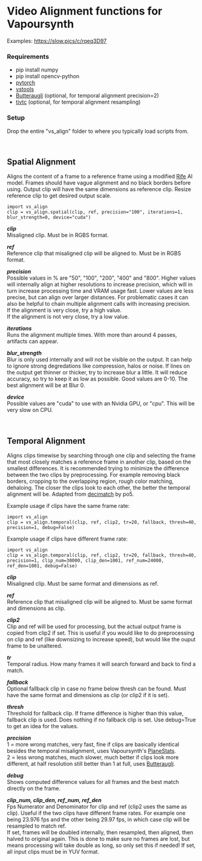 # Video Alignment functions for Vapoursynth

Examples: https://slow.pics/c/rqeq3D97

### Requirements
* pip install numpy
* pip install opencv-python
* [pytorch](https://pytorch.org/)
* [vstools](https://github.com/Jaded-Encoding-Thaumaturgy/vs-tools)
* [Butteraugli](https://github.com/fdar0536/VapourSynth-butteraugli) (optional, for temporal alignment precision=2)
* [tivtc](https://github.com/dubhater/vapoursynth-tivtc) (optional, for temporal alignment resampling)

### Setup
Drop the entire "vs_align" folder to where you typically load scripts from.

<br />

## Spatial Alignment
Aligns the content of a frame to a reference frame using a modified [Rife](https://github.com/megvii-research/ECCV2022-RIFE) AI model. Frames should have vague alignment and no black borders before using. Output clip will have the same dimensions as reference clip. Resize reference clip to get desired output scale.

    import vs_align
    clip = vs_align.spatial(clip, ref, precision="100", iterations=1, blur_strength=0, device="cuda")

__*clip*__  
Misaligned clip. Must be in RGBS format.

__*ref*__  
Reference clip that misaligned clip will be aligned to. Must be in RGBS format.

__*precision*__  
Possible values in % are "50", "100", "200", "400" and "800". Higher values will internally align at higher resolutions to increase precision, which will in turn increase processing time and VRAM usage fast. Lower values are less precise, but can align over larger distances. For problematic cases it can also be helpful to chain multiple alignment calls with increasing precision.  
If the alignment is very close, try a high value.  
If the alignment is not very close, try a low value.  

__*iterations*__  
Runs the alignment multiple times. With more than around 4 passes, artifacts can appear.

__*blur_strength*__  
Blur is only used internally and will not be visible on the output. It can help to ignore strong degredations like compression, halos or noise. If lines on the output get thinner or thicker, try to increase blur a little. It will reduce accuracy, so try to keep it as low as possible. Good values are 0-10. The best alignment will be at Blur 0. 

__*device*__  
Possible values are "cuda" to use with an Nvidia GPU, or "cpu". This will be very slow on CPU.

<br />

## Temporal Alignment
Aligns clips timewise by searching through one clip and selecting the frame that most closely matches a reference frame in another clip, based on the smallest differences. It is recommended trying to minimize the difference between the two clips by preprocessing. For example removing black borders, cropping to the overlapping region, rough color matching, dehaloing. The closer the clips look to each other, the better the temporal alignment will be. Adapted from [decimatch](https://gist.github.com/po5/b6a49662149005922b9127926f96e68b) by po5.

Example usage if clips have the same frame rate:

    import vs_align
    clip = vs_align.temporal(clip, ref, clip2, tr=20, fallback, thresh=40, precision=1, debug=False)

Example usage if clips have different frame rate:

    import vs_align
    clip = vs_align.temporal(clip, ref, clip2, tr=20, fallback, thresh=40, precision=1, clip_num=30000, clip_den=1001, ref_num=24000, ref_den=1001, debug=False)

__*clip*__  
Misaligned clip. Must be same format and dimensions as ref.

__*ref*__  
Reference clip that misaligned clip will be aligned to. Must be same format and dimensions as clip.

__*clip2*__  
Clip and ref will be used for processing, but the actual output frame is copied from clip2 if set. This is useful if you would like to do preprocessing on clip and ref (like downsizing to increase speed), but would like the ouput frame to be unaltered.

__*tr*__  
Temporal radius. How many frames it will search forward and back to find a match.

__*fallback*__  
Optional fallback clip in case no frame below thresh can be found. Must have the same format and dimensions as clip (or clip2 if it is set).

__*thresh*__  
Threshold for fallback clip. If frame difference is higher than this value, fallback clip is used. Does nothing if no fallback clip is set. Use debug=True to get an idea for the values.

__*precision*__  
1 = more wrong matches, very fast, fine if clips are basically identical besides the temporal misalignment, uses Vapoursynth's [PlaneStats](https://www.vapoursynth.com/doc/functions/video/planestats.html).  
2 = less wrong matches, much slower, much better if clips look more different, at half resolution still better than 1 at full, uses [Butteraugli](https://github.com/fdar0536/VapourSynth-butteraugli).

__*debug*__  
Shows computed difference values for all frames and the best match directly on the frame.

__*clip_num, clip_den, ref_num, ref_den*__  
Fps Numerator and Denominator for clip and ref (clip2 uses the same as clip). Useful if the two clips have different frame rates. For example one being 23.976 fps and the other being 29.97 fps, in which case clip will be resampled to match ref.  
If set, frames will be doubled internally, then resampled, then aligned, then halved to original again. This is done to make sure no frames are lost, but means processing will take double as long, so only set this if needed! If set, all input clips must be in YUV format.






